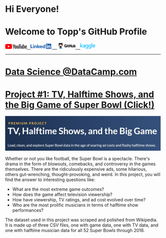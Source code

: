 # Hi Everyone! 
# Welcome to Topp's GitHub Profile

<a href="https://www.youtube.com"><img src="assets/img/YouTube%20Logo.png" alt="drawing" width="70"/>&nbsp;&nbsp;&nbsp;<a href="https://www.linkedin.com/in/topp-theeralerttham-54743264/"><img src="assets/img/Linkedin%20Logo.png" alt="drawing" width="70"/> &nbsp;&nbsp;&nbsp;<a href="https://tnattawat.github.io/Portfolio/"><img src="assets/img/Github%20Logo.png" alt="drawing" width="60"/>&nbsp;&nbsp;&nbsp;&nbsp;<a href="https://www.kaggle.com/"><img src="assets/img/Kaggle%20Logo.png" alt="drawing" width="50"/>

---------------

# Data Science @DataCamp.com 

# [Project #1: TV, Halftime Shows, and the Big Game of Super Bowl (Click!)](https://github.com/tnattawat/Topp/blob/master/Project1/notebook.ipynb) 
![](assets/img/Capture.JPG)

Whether or not you like football, the Super Bowl is a spectacle. There's drama in the form of blowouts, comebacks, and controversy in the games themselves. There are the ridiculously expensive ads, some hilarious, others gut-wrenching, thought-provoking, and weird. In this project, you will find the answer to interesting questions like:
* What are the most extreme game outcomes?
* How does the game affect television viewership?
* How have viewership, TV ratings, and ad cost evolved over time?
* Who are the most prolific musicians in terms of halftime show performances?

The dataset used in this project was scraped and polished from Wikipedia. It is made up of three CSV files, one with game data, one with TV data, and one with halftime musician data for all 52 Super Bowls through 2018.

